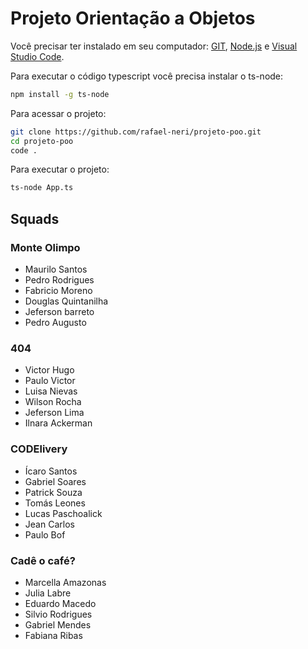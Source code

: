 # Projeto Orientação a Objetos

Você precisar ter instalado em seu computador: [GIT](https://git-scm.com/), [Node.js](https://github.com/rafael-neri/projeto-poo.git) e [Visual Studio Code](https://code.visualstudio.com/).

Para executar o código typescript você precisa instalar o ts-node:
```sh
npm install -g ts-node
```

Para acessar o projeto:
```sh
git clone https://github.com/rafael-neri/projeto-poo.git
cd projeto-poo
code .
```

Para executar o projeto:
```sh
ts-node App.ts
```

## Squads

### Monte Olimpo

- Maurilo Santos
- Pedro Rodrigues
- Fabricio Moreno
- Douglas Quintanilha
- Jeferson barreto
- Pedro Augusto

### 404

- Victor Hugo
- Paulo Victor
- Luisa Nievas
- Wilson Rocha
- Jeferson Lima
- Ilnara Ackerman

### CODElivery

- Ícaro Santos
- Gabriel Soares
- Patrick Souza
- Tomás Leones
- Lucas Paschoalick
- Jean Carlos
- Paulo Bof

### Cadê o café?

- Marcella Amazonas
- Julia Labre
- Eduardo Macedo
- Silvio Rodrigues
- Gabriel Mendes
- Fabiana Ribas
